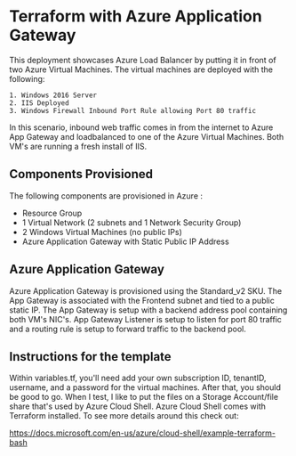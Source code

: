 # Terraform with Azure Application Gateway

This deployment showcases Azure Load Balancer by putting it in front of two Azure Virtual Machines.  The virtual machines are deployed with the following:

    1. Windows 2016 Server
    2. IIS Deployed
    3. Windows Firewall Inbound Port Rule allowing Port 80 traffic

In this scenario, inbound web traffic comes in from the internet to Azure App Gateway and loadbalanced to one of the Azure Virtual Machines.  Both VM's are running a fresh install of IIS.  

## Components Provisioned

The following components are provisioned in Azure :

- Resource Group
- 1 Virtual Network (2 subnets and 1 Network Security Group)
- 2 Windows Virtual Machines (no public IPs)
- Azure Application Gateway with Static Public IP Address

## Azure Application Gateway

Azure Application Gateway is provisioned using the Standard_v2 SKU.  The App Gateway is associated with the Frontend subnet and tied to a public static IP.  The App Gateway is setup with a backend address pool containing both VM's NIC's. App Gateway Listener is setup to listen for port 80 traffic and a routing rule is setup to forward traffic to the backend pool.

## Instructions for the template

Within variables.tf, you'll need add your own subscription ID, tenantID, username, and a password for the virtual machines. After that, you should be good to go. When I test, I like to put the files on a Storage Account/file share that's used by Azure Cloud Shell.  Azure Cloud Shell comes with Terraform installed. To see more details around this check out:

https://docs.microsoft.com/en-us/azure/cloud-shell/example-terraform-bash
